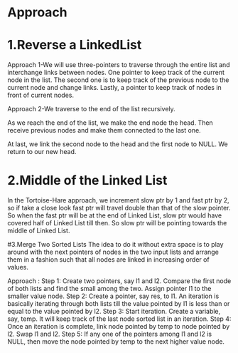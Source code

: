 # Approach


# 1.Reverse a LinkedList
Approach 1-We will use three-pointers to traverse through the entire list and interchange links between nodes. One pointer to keep track of the current node in the list. The second one is to keep track of the previous node to the current node and change links. Lastly, a pointer to keep track of nodes in front of current nodes.

Approach 2-We traverse to the end of the list recursively.

As we reach the end of the list, we make the end node the head. Then receive previous nodes and make them connected to the last one.

At last, we link the second node to the head and the first node to NULL. We return to our new head.

# 2.Middle of the Linked List
In the Tortoise-Hare approach, we increment slow ptr by 1 and fast ptr by 2, so if take a close look fast ptr will travel double than that of the slow pointer. So when the fast ptr will be at the end of Linked List, slow ptr would have covered half of Linked List till then. So slow ptr will be pointing towards the middle of Linked List.

#3.Merge Two Sorted Lists
The idea to do it without extra space is to play around with the next pointers of nodes in the two input lists and arrange them in a fashion such that all nodes are linked in increasing order of values.

Approach :
Step 1: Create two pointers, say l1 and l2. Compare the first node of both lists and find the small among the two. Assign pointer l1 to the smaller value node.
Step 2: Create a pointer, say res, to l1. An iteration is basically iterating through both lists till the value pointed by l1 is less than or equal to the value pointed by l2.
Step 3: Start iteration. Create a variable, say, temp. It will keep track of the last node sorted list in an iteration.
Step 4: Once an iteration is complete, link node pointed by temp to node pointed by l2. Swap l1 and l2.
Step 5: If any one of the pointers among l1 and l2 is NULL, then move the node pointed by temp to the next higher value node.
